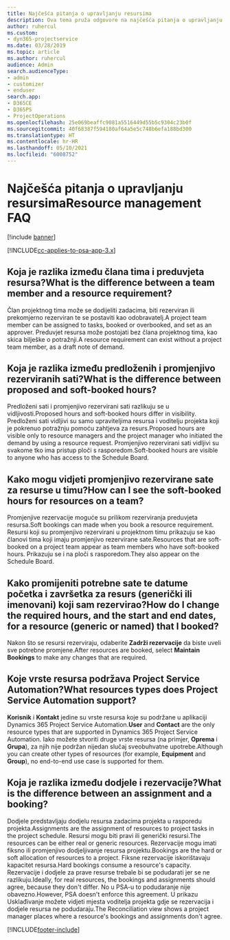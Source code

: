 ```yaml
---
title: Najčešća pitanja o upravljanju resursima
description: Ova tema pruža odgovore na najčešća pitanja o upravljanju resursima.
author: ruhercul
ms.custom:
- dyn365-projectservice
ms.date: 03/28/2019
ms.topic: article
ms.author: ruhercul
audience: Admin
search.audienceType:
- admin
- customizer
- enduser
search.app:
- D365CE
- D365PS
- ProjectOperations
ms.openlocfilehash: 25e069beaffc9081a5516449d55b5c9304c23b0f
ms.sourcegitcommit: 40f68387f594180af64a5e5c748b6efa188bd300
ms.translationtype: HT
ms.contentlocale: hr-HR
ms.lasthandoff: 05/10/2021
ms.locfileid: "6008752"
---
```

# <a name="resource-management-faq"></a><span data-ttu-id="7b01d-103">Najčešća pitanja o upravljanju resursima</span><span class="sxs-lookup"><span data-stu-id="7b01d-103">Resource management FAQ</span></span>

[!include [banner](../includes/psa-now-project-operations.md)]

[!INCLUDE[cc-applies-to-psa-app-3.x](../includes/cc-applies-to-psa-app-3x.md)]

## <a name="what-is-the-difference-between-a-team-member-and-a-resource-requirement"></a><span data-ttu-id="7b01d-104">Koja je razlika između člana tima i preduvjeta resursa?</span><span class="sxs-lookup"><span data-stu-id="7b01d-104">What is the difference between a team member and a resource requirement?</span></span>

<span data-ttu-id="7b01d-105">Član projektnog tima može se dodijeliti zadacima, biti rezerviran ili prekomjerno rezerviran te se postaviti kao odobravatelj.</span><span class="sxs-lookup"><span data-stu-id="7b01d-105">A project team member can be assigned to tasks, booked or overbooked, and set as an approver.</span></span> <span data-ttu-id="7b01d-106">Preduvjet resursa može postojati bez člana projektnog tima, kao skica bilješke o potražnji.</span><span class="sxs-lookup"><span data-stu-id="7b01d-106">A resource requirement can exist without a project team member, as a draft note of demand.</span></span> 

## <a name="what-is-the-difference-between-proposed-and-soft-booked-hours"></a><span data-ttu-id="7b01d-107">Koja je razlika između predloženih i promjenjivo rezerviranih sati?</span><span class="sxs-lookup"><span data-stu-id="7b01d-107">What is the difference between proposed and soft-booked hours?</span></span>

<span data-ttu-id="7b01d-108">Predloženi sati i promjenjivo rezervirani sati razlikuju se u vidljivosti.</span><span class="sxs-lookup"><span data-stu-id="7b01d-108">Proposed hours and soft-booked hours differ in visibility.</span></span> <span data-ttu-id="7b01d-109">Predloženi sati vidljivi su samo upraviteljima resursa i voditelju projekta koji je pokrenuo potražnju pomoću zahtjeva za resurs.</span><span class="sxs-lookup"><span data-stu-id="7b01d-109">Proposed hours are visible only to resource managers and the project manager who initiated the demand by using a resource request.</span></span> <span data-ttu-id="7b01d-110">Promjenjivo rezervirani sati vidljivi su svakome tko ima pristup ploči s rasporedom.</span><span class="sxs-lookup"><span data-stu-id="7b01d-110">Soft-booked hours are visible to anyone who has access to the Schedule Board.</span></span>

## <a name="how-can-i-see-the-soft-booked-hours-for-resources-on-a-team"></a><span data-ttu-id="7b01d-111">Kako mogu vidjeti promjenjivo rezervirane sate za resurse u timu?</span><span class="sxs-lookup"><span data-stu-id="7b01d-111">How can I see the soft-booked hours for resources on a team?</span></span>

<span data-ttu-id="7b01d-112">Promjenjive rezervacije moguće su prilikom rezerviranja preduvjeta resursa.</span><span class="sxs-lookup"><span data-stu-id="7b01d-112">Soft bookings can made when you book a resource requirement.</span></span> <span data-ttu-id="7b01d-113">Resursi koji su promjenjivo rezervirani u projektnom timu prikazuju se kao članovi tima koji imaju promjenjivo rezervirane sate.</span><span class="sxs-lookup"><span data-stu-id="7b01d-113">Resources that are soft-booked on a project team appear as team members who have soft-booked hours.</span></span> <span data-ttu-id="7b01d-114">Prikazuju se i na ploči s rasporedom.</span><span class="sxs-lookup"><span data-stu-id="7b01d-114">They also appear on the Schedule Board.</span></span>

## <a name="how-do-i-change-the-required-hours-and-the-start-and-end-dates-for-a-resource-generic-or-named-that-i-booked"></a><span data-ttu-id="7b01d-115">Kako promijeniti potrebne sate te datume početka i završetka za resurs (generički ili imenovani) koji sam rezervirao?</span><span class="sxs-lookup"><span data-stu-id="7b01d-115">How do I change the required hours, and the start and end dates, for a resource (generic or named) that I booked?</span></span>

<span data-ttu-id="7b01d-116">Nakon što se resursi rezerviraju, odaberite **Zadrži rezervacije** da biste uveli sve potrebne promjene.</span><span class="sxs-lookup"><span data-stu-id="7b01d-116">After resources are booked, select **Maintain Bookings** to make any changes that are required.</span></span>

## <a name="what-resources-types-does-project-service-automation-support"></a><span data-ttu-id="7b01d-117">Koje vrste resursa podržava Project Service Automation?</span><span class="sxs-lookup"><span data-stu-id="7b01d-117">What resources types does Project Service Automation support?</span></span>

<span data-ttu-id="7b01d-118">**Korisnik** i **Kontakt** jedine su vrste resursa koje su podržane u aplikaciji Dynamics 365 Project Service Automation.</span><span class="sxs-lookup"><span data-stu-id="7b01d-118">**User** and **Contact** are the only resource types that are supported in Dynamics 365 Project Service Automation.</span></span> <span data-ttu-id="7b01d-119">Iako možete stvoriti druge vrste resursa (na primjer, **Oprema** i **Grupa**), za njih nije podržan nijedan slučaj sveobuhvatne upotrebe.</span><span class="sxs-lookup"><span data-stu-id="7b01d-119">Although you can create other types of resources (for example, **Equipment** and **Group**), no end-to-end use case is supported for them.</span></span>

## <a name="what-is-the-difference-between-an-assignment-and-a-booking"></a><span data-ttu-id="7b01d-120">Koja je razlika između dodjele i rezervacije?</span><span class="sxs-lookup"><span data-stu-id="7b01d-120">What is the difference between an assignment and a booking?</span></span>

<span data-ttu-id="7b01d-121">Dodjele predstavljaju dodjelu resursa zadacima projekta u rasporedu projekta.</span><span class="sxs-lookup"><span data-stu-id="7b01d-121">Assignments are the assignment of resources to project tasks in the project schedule.</span></span> <span data-ttu-id="7b01d-122">Resursi mogu biti pravi ili generički resursi.</span><span class="sxs-lookup"><span data-stu-id="7b01d-122">The resources can be either real or generic resources.</span></span> <span data-ttu-id="7b01d-123">Rezervacije mogu imati fiksno ili promjenjivo dodjeljivanje resursa projektu.</span><span class="sxs-lookup"><span data-stu-id="7b01d-123">Bookings are the hard or soft allocation of resources to a project.</span></span> <span data-ttu-id="7b01d-124">Fiksne rezervacije iskorištavaju kapacitet resursa.</span><span class="sxs-lookup"><span data-stu-id="7b01d-124">Hard bookings consume a resource's capacity.</span></span> <span data-ttu-id="7b01d-125">Rezervacije i dodjele za prave resurse trebale bi se podudarati jer se ne razlikuju.</span><span class="sxs-lookup"><span data-stu-id="7b01d-125">Ideally, for real resources, the bookings and assignments should agree, because they don't differ.</span></span> <span data-ttu-id="7b01d-126">No u PSA-u to podudaranje nije obavezno.</span><span class="sxs-lookup"><span data-stu-id="7b01d-126">However, PSA doesn't enforce this agreement.</span></span> <span data-ttu-id="7b01d-127">U prikazu Usklađivanje možete vidjeti mjesta voditelja projekta gdje se rezervacija i dodjele resursa ne podudaraju.</span><span class="sxs-lookup"><span data-stu-id="7b01d-127">The Reconciliation view shows a project manager places where a resource's bookings and assignments don't agree.</span></span>


[!INCLUDE[footer-include](../includes/footer-banner.md)]